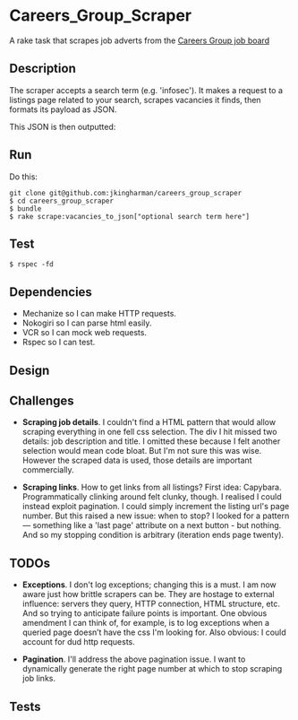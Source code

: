 # Careers_Group_Scraper

A rake task that scrapes job adverts from the [Careers Group job board](https://jobonline.thecareersgroup.co.uk/careersgroup/student/)

## Description ##

The scraper accepts a search term (e.g. 'infosec'). It makes a request to a listings page related to your search, scrapes vacancies it finds, then formats its payload as JSON.

This JSON is then outputted:


## Run ##

Do this:

```
git clone git@github.com:jkingharman/careers_group_scraper
$ cd careers_group_scraper
$ bundle
$ rake scrape:vacancies_to_json["optional search term here"]
```

## Test ##

```
$ rspec -fd
```

## Dependencies ##

* Mechanize so I can make HTTP requests.
* Nokogiri so I can parse html easily.
* VCR so I can mock web requests.
* Rspec so I can test.

## Design ##



## Challenges ##

* __Scraping job details__. I couldn't find a HTML pattern that would allow scraping everything in one fell css selection. The div I hit missed two details: job description and title. I omitted these because I felt another selection would mean code bloat. But I'm not sure this was wise. However the scraped data is used, those details are important commercially.

* __Scraping links__. How to get links from all listings? First idea: Capybara. Programmatically clinking around felt clunky, though. I realised I could instead exploit pagination. I could simply increment the listing url's page number. But this raised a new issue: when to stop? I looked for a pattern — something like a 'last page' attribute on a next button - but nothing. And so my stopping condition is arbitrary (iteration ends page twenty).

## TODOs ##

* __Exceptions__. I don't log exceptions; changing this is a must. I am now aware just how brittle scrapers can be. They are hostage to external influence: servers they query, HTTP connection, HTML structure, etc. And so trying to anticipate failure points is important. One obvious amendment I can think of, for example, is to log exceptions when a queried page doesn’t have the css I'm looking for. Also obvious: I could  account for dud http requests.

* __Pagination__. I'll address the above pagination issue. I want to dynamically generate the right page number at which to stop scraping job links.

## Tests ##
